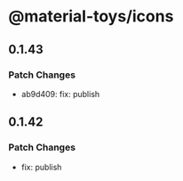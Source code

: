 # @material-toys/icons

## 0.1.43

### Patch Changes

- ab9d409: fix: publish

## 0.1.42

### Patch Changes

- fix: publish
